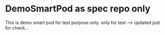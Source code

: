 # DemoSmartPod as spec repo only
This is demo smart pod for test purpose only.
only for test --> 
updated just for check...

